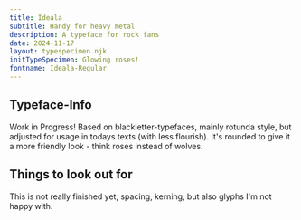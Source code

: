 ```yaml
---
title: Ideala
subtitle: Handy for heavy metal
description: A typeface for rock fans
date: 2024-11-17
layout: typespecimen.njk
initTypeSpecimen: Glowing roses!
fontname: Ideala-Regular
---
```


## Typeface-Info
Work in Progress! Based on blackletter-typefaces, mainly rotunda style, but adjusted for usage in todays texts (with less flourish). It's rounded to give it a more friendly look - think roses instead of wolves. 

## Things to look out for
This is not really finished yet, spacing, kerning, but also glyphs I'm not happy with. 